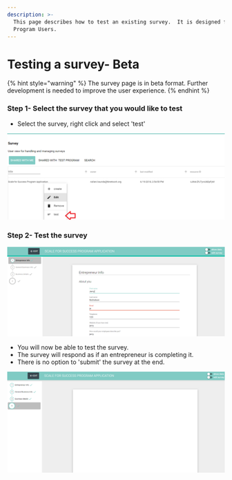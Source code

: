 ```yaml
---
description: >-
  This page describes how to test an existing survey.  It is designed for
  Program Users.
---
```


# Testing a survey- Beta

{% hint style="warning" %}
The survey page is in beta format.  Further development is needed to improve the user experience.
{% endhint %}

### Step 1- Select the survey that you would like to test

* Select the survey, right click and select 'test'

![](../../../../.gitbook/assets/image%20%2870%29.png)

### Step 2- Test the survey

![](../../../../.gitbook/assets/image%20%2853%29.png)

* You will now be able to test the survey.
* The survey will respond as if an entrepreneur is completing it.
* There is no option to 'submit' the survey at the end.

![](../../../../.gitbook/assets/image%20%2841%29.png)

### 

